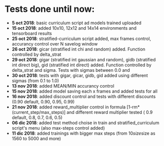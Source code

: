 # Tests done until now:

* __5 oct 2018__: basic curriculum script ad models trained uploaded
* __15 oct 2018__: added 10x10, 12x12 and 14x14 environments and tensorboard results
* __25 oct 2018__: stratified-curriculum script added, max frames control, accurancy control over N savelog window
* __26 oct 2018__: gicar (stratified int chi and random) added. Function controlled by delta_strat
* __29 oct 2018__: gigar (stratified int gaussian and random), gidb (stratified int direct big), gid (stratified int direct) added. Function controlled by delta_strat and sigma. Tests with sigmas between 0.0 and 
* __30 oct 2018__: tests with gigar, gicar, gidb, gid added using different sigmas (from 0.1 to 1.0)
* __13 nov 2018__: added MEAN/MIN accurancy control
* __15 nov 2018__: added model saving each x frames and added tests for all
* __16 nov 2018__: added discount control and tests with different discounts (0.90 default, 0.90, 0.95, 0.99)
* __21 nov 2018__: added reward_multiplier control in formula [1-rm*(current_step/max_steps)] and different reward multiplier tested ( 0.9 default, 0.8, 0.7, 0.6, 0.5)
* __06 dic 2018__: added test method choise in train and stratified_curriculum script's menu (also max-steps control added)
* __11 dic 2018__: added trainings with bigger max steps (from 10*size*size as 1560 to 5000 and more)
